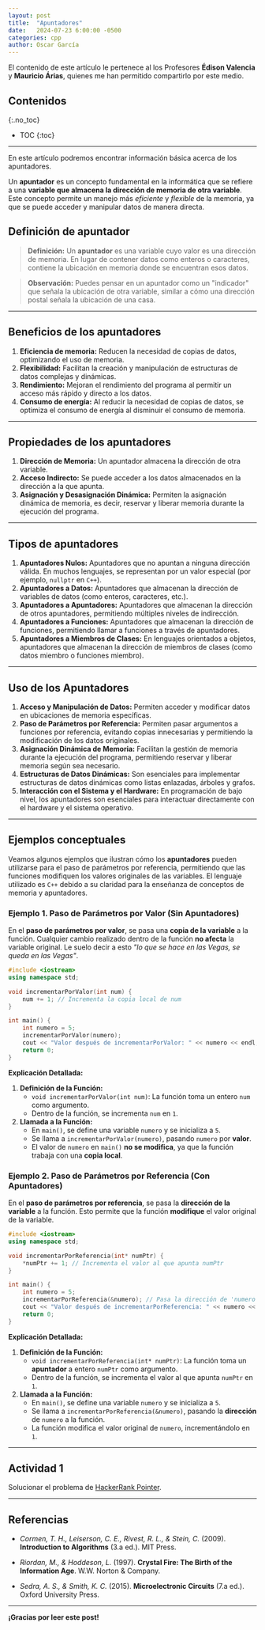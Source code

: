 ```yaml
---
layout: post
title:  "Apuntadores"
date:   2024-07-23 6:00:00 -0500
categories: cpp
author: Oscar García
---
```


El contenido de este artículo le pertenece al los Profesores **Édison Valencia** y **Mauricio Árias**, quienes me han permitido compartirlo por este medio.

## Contenidos
{:.no_toc}

* TOC
{:toc}

---

En este artículo podremos encontrar información básica acerca de los apuntadores.

Un **apuntador** es un concepto fundamental en la informática que se refiere a una **variable que almacena la dirección de memoria de otra variable**. Este concepto permite un manejo más *eficiente* y *flexible* de la memoria, ya que se puede acceder y manipular datos de manera directa.

## Definición de apuntador

> **Definición:** Un **apuntador** es una variable cuyo valor es una dirección de memoria. En lugar de contener datos como enteros o caracteres, contiene la ubicación en memoria donde se encuentran esos datos.

> **Observación:** Puedes pensar en un apuntador como un "indicador" que señala la ubicación de otra variable, similar a cómo una dirección postal señala la ubicación de una casa.

---

## Beneficios de los apuntadores

1. **Eficiencia de memoria:** Reducen la necesidad de copias de datos, optimizando el uso de memoria.
1. **Flexibilidad:** Facilitan la creación y manipulación de estructuras de datos complejas y dinámicas.
1. **Rendimiento:** Mejoran el rendimiento del programa al permitir un acceso más rápido y directo a los datos.
1. **Consumo de energía:** Al reducir la necesidad de copias de datos, se optimiza el consumo de energía al disminuir el consumo de memoria.

---

## Propiedades de los apuntadores

1. **Dirección de Memoria:** Un apuntador almacena la dirección de otra variable.
1. **Acceso Indirecto:** Se puede acceder a los datos almacenados en la dirección a la que apunta.
1. **Asignación y Desasignación Dinámica:** Permiten la asignación dinámica de memoria, es decir, reservar y liberar memoria durante la ejecución del programa.

---

## Tipos de apuntadores

1. **Apuntadores Nulos:** Apuntadores que no apuntan a ninguna dirección válida. En muchos lenguajes, se representan por un valor especial (por ejemplo, `nullptr` en `C++`).
1. **Apuntadores a Datos:** Apuntadores que almacenan la dirección de variables de datos (como enteros, caracteres, etc.).
1. **Apuntadores a Apuntadores:** Apuntadores que almacenan la dirección de otros apuntadores, permitiendo múltiples niveles de indirección.
1. **Apuntadores a Funciones:** Apuntadores que almacenan la dirección de funciones, permitiendo llamar a funciones a través de apuntadores.
1. **Apuntadores a Miembros de Clases:** En lenguajes orientados a objetos, apuntadores que almacenan la dirección de miembros de clases (como datos miembro o funciones miembro).

---

## Uso de los Apuntadores

1. **Acceso y Manipulación de Datos:** Permiten acceder y modificar datos en ubicaciones de memoria específicas.
1. **Paso de Parámetros por Referencia:** Permiten pasar argumentos a funciones por referencia, evitando copias innecesarias y permitiendo la modificación de los datos originales.
1. **Asignación Dinámica de Memoria:** Facilitan la gestión de memoria durante la ejecución del programa, permitiendo reservar y liberar memoria según sea necesario.
1. **Estructuras de Datos Dinámicas:** Son esenciales para implementar estructuras de datos dinámicas como listas enlazadas, árboles y grafos.
1. **Interacción con el Sistema y el Hardware:** En programación de bajo nivel, los apuntadores son esenciales para interactuar directamente con el hardware y el sistema operativo.

---

## Ejemplos conceptuales

Veamos algunos ejemplos que ilustran cómo los **apuntadores** pueden utilizarse para el paso de parámetros por referencia, permitiendo que las funciones modifiquen los valores originales de las variables. El lenguaje utilizado es `C++` debido a su claridad para la enseñanza de conceptos de memoria y apuntadores.

### Ejemplo 1. Paso de Parámetros por Valor (Sin Apuntadores)

En el **paso de parámetros por valor**, se pasa una **copia de la variable** a la función. Cualquier cambio realizado dentro de la función **no afecta** la variable original. Le suelo decir a esto *"lo que se hace en las Vegas, se queda en las Vegas"*.

```cpp
#include <iostream>
using namespace std;

void incrementarPorValor(int num) {
    num += 1; // Incrementa la copia local de num
}

int main() {
    int numero = 5;
    incrementarPorValor(numero);
    cout << "Valor después de incrementarPorValor: " << numero << endl; // Output: 5
    return 0;
}
```

**Explicación Detallada:**
1. **Definición de la Función:**
   - `void incrementarPorValor(int num)`: La función toma un entero `num` como argumento.
   - Dentro de la función, se incrementa `num` en `1`.
1. **Llamada a la Función:**
   - En `main()`, se define una variable `numero` y se inicializa a `5`.
   - Se llama a `incrementarPorValor(numero)`, pasando `numero` por **valor**.
   - El valor de `numero` en `main()` **no se modifica**, ya que la función trabaja con una **copia local**.

### Ejemplo 2. Paso de Parámetros por Referencia (Con Apuntadores)

En el **paso de parámetros por referencia**, se pasa la **dirección de la variable** a la función. Esto permite que la función **modifique** el valor original de la variable.

```cpp
#include <iostream>
using namespace std;

void incrementarPorReferencia(int* numPtr) {
    *numPtr += 1; // Incrementa el valor al que apunta numPtr
}

int main() {
    int numero = 5;
    incrementarPorReferencia(&numero); // Pasa la dirección de 'numero' a la función
    cout << "Valor después de incrementarPorReferencia: " << numero << endl; // Output: 6
    return 0;
}
```

**Explicación Detallada:**
1. **Definición de la Función:**
   - `void incrementarPorReferencia(int* numPtr)`: La función toma un **apuntador** a entero `numPtr` como argumento.
   - Dentro de la función, se incrementa el valor al que apunta `numPtr` en `1`.
1. **Llamada a la Función:**
   - En `main()`, se define una variable `numero` y se inicializa a `5`.
   - Se llama a `incrementarPorReferencia(&numero)`, pasando la **dirección** de `numero` a la función.
   - La función modifica el valor original de `numero`, incrementándolo en `1`.

---

## Actividad 1

Solucionar el problema de [HackerRank Pointer](https://www.hackerrank.com/challenges/c-tutorial-pointer/problem?isFullScreen=true).

---

## Referencias

- _Cormen, T. H., Leiserson, C. E., Rivest, R. L., & Stein, C._ (2009). **Introduction to Algorithms** (3.a ed.). MIT Press.

- _Riordan, M., & Hoddeson, L._ (1997). **Crystal Fire: The Birth of the Information Age**. W.W. Norton & Company.

- _Sedra, A. S., & Smith, K. C._ (2015). **Microelectronic Circuits** (7.a ed.). Oxford University Press.

---

**¡Gracias por leer este post!**
